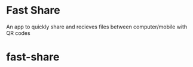 # Fast Share

An app to quickly share and recieves files between computer/mobile with QR codes

# fast-share
